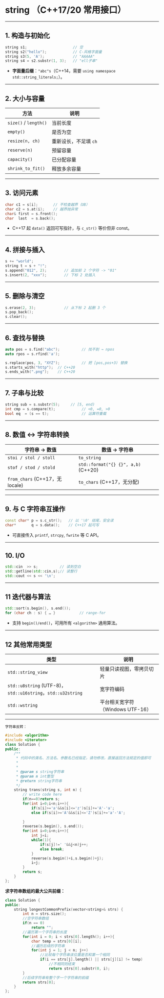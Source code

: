 # string （C++17/20 常用接口）

---

## 1.  构造与初始化

```cpp
string s1;                     // 空
string s2("hello");            // C-风格字面量
string s3(5, 'A');             // "AAAAA"
string s4 = s2.substr(1, 3);   // "ell子串"
```

* **字面量后缀**：`"abc"s`（C++14，需要 `using namespace std::string_literals;`）。

---

## 2.  大小与容量

| 方法                    | 说明            |
| --------------------- | ------------- |
| `size()` / `length()` | 当前长度          |
| `empty()`             | 是否为空          |
| `resize(n, ch)`       | 重新设长，不足填 `ch` |
| `reserve(n)`          | 预留容量          |
| `capacity()`          | 已分配容量         |
| `shrink_to_fit()`     | 释放多余容量        |

---

## 3.  访问元素

```cpp
char c1 = s[i];       // 不检查越界（UB）
char c2 = s.at(i);    // 越界抛异常
char& first = s.front();
char  last  = s.back();
```

* C++17 起 `data()` 返回可写指针，与 `c_str()` 等价但非 const。

---

## 4.  拼接与插入

```cpp
s += "world";
string t = s + "!";
s.append("012", 2);        // 追加前 2 个字符 -> "01"
s.insert(2, "xxx");        // 下标 2 处插入
```

---

## 5.  删除与清空

```cpp
s.erase(2, 3);             // 从下标 2 起删 3 个
s.pop_back();
s.clear();
```

---

## 6.  查找与替换

```cpp
auto pos = s.find("abc");          // 找不到 → npos
auto rpos = s.rfind('a');

s.replace(pos, 3, "XYZ");          // 把 [pos,pos+3) 替换
s.starts_with("http");  // C++20
s.ends_with(".png");    // C++20
```

---

## 7.  子串与比较

```cpp
string sub = s.substr(5);     // [5, end)
int cmp = s.compare(t);            // <0, =0, >0
bool eq  = (s == t);               // 运算符重载
```

---

## 8.  数值 ↔ 字符串转换

| 字符串 → 数值                      | 数值 → 字符串                            |
| ----------------------------- | ----------------------------------- |
| `stoi / stol / stoll`         | `to_string`                         |
| `stof / stod / stold`         | `std::format("{} {}", a,b)` (C++20) |
| `from_chars` (C++17，无 locale) | `to_chars` (C++17，无分配)              |

---

## 9.  与 C 字符串互操作

```cpp
const char* p = s.c_str();   // 以 '\0' 结尾，安全读
char*       q = s.data();    // C++17 起可写
```

* 可直接传入 `printf`, `strcpy`, `fwrite` 等 C API。

---

## 10.  I/O

```cpp
std::cin  >> s;          // 读到空白
std::getline(std::cin,s);// 读整行
std::cout << s << '\n';
```

---

## 11  迭代器与算法

```cpp
std::sort(s.begin(), s.end());
for (char ch : s) { … }           // range-for
```

* 支持 `begin()/end()`，可用所有 `<algorithm>` 通用算法。

---

## 12  其他常用类型

| 类型                                                        | 说明                      |
| --------------------------------------------------------- | ----------------------- |
| `std::string_view`                                        | 轻量只读视图，零拷贝切片            |
| `std::u8string` (UTF-8)，`std::u16string`，`std::u32string` | 宽字符编码                   |
| `std::wstring`                                            | 平台相关宽字符（Windows UTF-16） |

---


`字符串反转：`
```cpp
#include <algorithm>
#include <iterator>
class Solution {
public:
    /**
     * 代码中的类名、方法名、参数名已经指定，请勿修改，直接返回方法规定的值即可
     *
     * 
     * @param s string字符串 
     * @param n int整型 
     * @return string字符串
     */
    string trans(string s, int n) {
        // write code here
        if(n==0)return s;
        for(int i=0;i<n;i++){
            if(s[i]>='a'&&s[i]<='z')s[i]+='A'-'a';
            else if(s[i]>='A'&&s[i]<='Z')s[i]+='a'-'A';
            
        }
        reverse(s.begin(), s.end());
        for(int i=0;i<n;i++){
            int j=i;
            while(1){
                if(s[j]!=' '&&j<n)j++;
                else break;
            }
            reverse(s.begin()+i,s.begin()+j);
            i=j;
        }
        return s;
    }
};
```
**求字符串数组的最大公共前缀：**
```cpp
class Solution {
public:
    string longestCommonPrefix(vector<string>& strs) {
        int n = strs.size();
        //空字符串数组
        if(n == 0) 
            return "";
        //遍历第一个字符串的长度
        for(int i = 0; i < strs[0].length(); i++){ 
            char temp = strs[0][i]; 
            //遍历后续的字符串
            for(int j = 1; j < n; j++) 
                //比较每个字符串该位置是否和第一个相同
                if(i == strs[j].length() || strs[j][i] != temp) 
                    //不相同则结束
                    return strs[0].substr(0, i); 
        }
        //后续字符串有整个字一个字符串的前缀
        return strs[0]; 
    }
};
```

